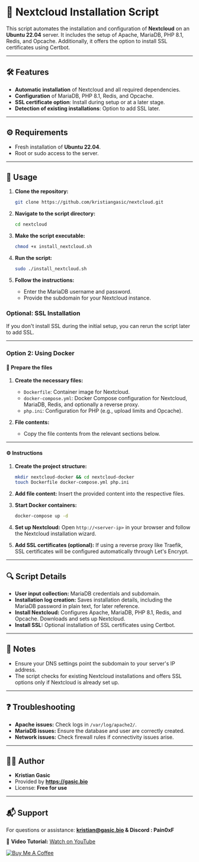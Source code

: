 # 🚀 Nextcloud Installation Script

This script automates the installation and configuration of **Nextcloud** on an **Ubuntu 22.04** server. It includes the setup of Apache, MariaDB, PHP 8.1, Redis, and Opcache. Additionally, it offers the option to install SSL certificates using Certbot.

---

## 🛠️ Features
- **Automatic installation** of Nextcloud and all required dependencies.
- **Configuration** of MariaDB, PHP 8.1, Redis, and Opcache.
- **SSL certificate option**: Install during setup or at a later stage.
- **Detection of existing installations**: Option to add SSL later.

---

## ⚙️ Requirements
- Fresh installation of **Ubuntu 22.04**.
- Root or sudo access to the server.

---

## 📖 Usage
1. **Clone the repository:**
   ```bash
   git clone https://github.com/kristiangasic/nextcloud.git
   ```

2. **Navigate to the script directory:**
   ```bash
   cd nextcloud
   ```

3. **Make the script executable:**
   ```bash
   chmod +x install_nextcloud.sh
   ```

4. **Run the script:**
   ```bash
   sudo ./install_nextcloud.sh
   ```

5. **Follow the instructions:**
   - Enter the MariaDB username and password.
   - Provide the subdomain for your Nextcloud instance.

### Optional: SSL Installation
If you don't install SSL during the initial setup, you can rerun the script later to add SSL.

---

### **Option 2: Using Docker**

#### 📂 **Prepare the files**
1. **Create the necessary files:**
   - `Dockerfile`: Container image for Nextcloud.
   - `docker-compose.yml`: Docker Compose configuration for Nextcloud, MariaDB, Redis, and optionally a reverse proxy.
   - `php.ini`: Configuration for PHP (e.g., upload limits and Opcache).

2. **File contents:**
   - Copy the file contents from the relevant sections below.

---

#### ⚙️ **Instructions**
1. **Create the project structure:**
   ```bash
   mkdir nextcloud-docker && cd nextcloud-docker
   touch Dockerfile docker-compose.yml php.ini
   ```

2. **Add file content:**
   Insert the provided content into the respective files.

3. **Start Docker containers:**
   ```bash
   docker-compose up -d
   ```

4. **Set up Nextcloud:**
   Open `http://<server-ip>` in your browser and follow the Nextcloud installation wizard.

5. **Add SSL certificates (optional):**
   If using a reverse proxy like Traefik, SSL certificates will be configured automatically through Let's Encrypt.

---

## 🔍 Script Details
- **User input collection:** MariaDB credentials and subdomain.
- **Installation log creation:** Saves installation details, including the MariaDB password in plain text, for later reference.
- **Install Nextcloud:** Configures Apache, MariaDB, PHP 8.1, Redis, and Opcache. Downloads and sets up Nextcloud.
- **Install SSL:** Optional installation of SSL certificates using Certbot.

---

## 📝 Notes
- Ensure your DNS settings point the subdomain to your server's IP address.
- The script checks for existing Nextcloud installations and offers SSL options only if Nextcloud is already set up.

---

## ❓ Troubleshooting
- **Apache issues:** Check logs in `/var/log/apache2/`.
- **MariaDB issues:** Ensure the database and user are correctly created.
- **Network issues:** Check firewall rules if connectivity issues arise.

---

## 🧑‍💻 Author
- **Kristian Gasic**
- Provided by **https://gasic.bio**
- License: **Free for use**

---

## 📬 Support
For questions or assistance:
**kristian@gasic.bio & Discord : Pain0xF**

🎥 **Video Tutorial:** [Watch on YouTube](https://www.youtube.com/watch?v=_KRrfq_h9rk)

[![Buy Me A Coffee](https://www.buymeacoffee.com/assets/img/custom_images/orange_img.png)](https://www.buymeacoffee.com/kristiangasic)
